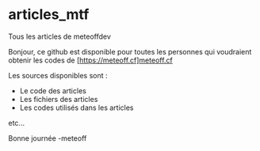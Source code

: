 # articles_mtf
Tous les articles de meteoffdev

Bonjour, ce github est disponible pour toutes les personnes qui voudraient obtenir les codes de [https://meteoff.cf]meteoff.cf

Les sources disponibles sont :

* Le code des articles
* Les fichiers des articles
* Les codes utilisés dans les articles

etc...

Bonne journée 
-meteoff
